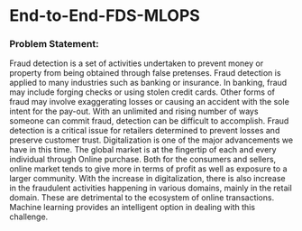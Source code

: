 # End-to-End-FDS-MLOPS

### Problem Statement:
Fraud detection is a set of activities undertaken to prevent money or property from
being obtained through false pretenses. Fraud detection is applied to many industries
such as banking or insurance. In banking, fraud may include forging checks or using
stolen credit cards. Other forms of fraud may involve exaggerating losses or causing an
accident with the sole intent for the pay-out. With an unlimited and rising number of
ways someone can commit fraud, detection can be difficult to accomplish. Fraud
detection is a critical issue for retailers determined to prevent losses and preserve
customer trust.
Digitalization is one of the major advancements we have in this time. The global market
is at the fingertip of each and every individual through Online purchase. Both for the
consumers and sellers, online market tends to give more in terms of profit as well as
exposure to a larger community.
With the increase in digitalization, there is also increase in the fraudulent activities
happening in various domains, mainly in the retail domain. These are detrimental to the
ecosystem of online transactions. Machine learning provides an intelligent option in
dealing with this challenge.
